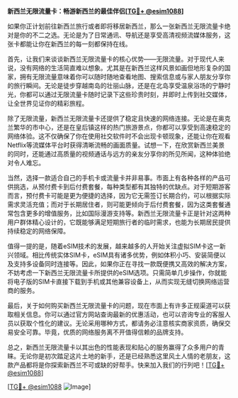 **新西兰无限流量卡：畅游新西兰的最佳伴侣[[TG💪+ @esim1088](https://t.me/s/esim1088)]**

如果你正计划前往新西兰旅行或者即将移居新西兰，那么一张新西兰无限流量卡绝对是你的不二之选。无论是为了日常通讯、导航还是享受高清视频流媒体服务，这张卡都能让你在新西兰的每一刻都保持在线。

首先，让我们来谈谈新西兰无限流量卡的核心优势——无限流量。对于现代人来说，没有网络的生活简直难以想象。尤其是在新西兰这样风景如画但地形复杂的国家，拥有无限流量意味着你可以随时随地查看地图、搜索信息或与家人朋友分享你的旅行瞬间。无论是徒步穿越南岛的壮丽山脉，还是在北岛享受温泉浴场的宁静时光，你都可以通过无限流量卡随时记录下这些珍贵时刻，并即时上传到社交媒体，让全世界见证你的精彩旅程。

除了无限流量，新西兰无限流量卡还提供了稳定且快速的网络连接。无论是在奥克兰繁华的市中心，还是在皇后镇这样的热门旅游景点，你都可以享受到高速稳定的网络体验。这不仅确保了你在使用社交软件时不会出现卡顿现象，还能让你在观看Netflix等流媒体平台时获得清晰流畅的画面质量。试想一下，在欣赏新西兰美景的同时，还能通过高质量的视频通话与远方的亲友分享你的所见所闻，这种体验绝对令人难忘。

当然，选择一款适合自己的手机卡或流量卡并非易事。市面上有各种各样的产品可供挑选，从预付费卡到后付费套餐，每种类型都有其独特的优缺点。对于短期游客而言，预付费卡可能是更为便捷的选择，因为它无需签订长期合约，可以根据实际需求灵活充值；而对于长期居住者，则可能更倾向于后付费套餐，因为这类套餐通常包含更多的增值服务，比如国际漫游支持等。新西兰无限流量卡正是针对这两种用户群体精心设计的，它既能够满足短期旅行者的临时需求，也能为长期居民提供持续稳定的网络保障。

值得一提的是，随着eSIM技术的发展，越来越多的人开始关注虚拟SIM卡这一新兴领域。相比传统实体SIM卡，eSIM具有诸多优势，例如体积小巧、安装简便以及支持多设备同时连接等。因此，如果你正在寻找一款既便携又高效的解决方案，不妨考虑一下新西兰无限流量卡所提供的eSIM选项。只需简单几步操作，你就能将电子版的SIM卡直接下载到手机或其他兼容设备上，从而实现无缝切换网络运营商的服务。

最后，关于如何购买新西兰无限流量卡的问题，现在市面上有许多正规渠道可以获取相关信息。你可以通过官方网站查询最新的优惠活动，也可以咨询专业的客服人员以获取个性化的建议。无论采用哪种方式，都请务必注意核实商家资质，确保交易安全可靠。毕竟，优质的网络服务离不开值得信赖的品牌支持。

总之，新西兰无限流量卡以其出色的性能表现和贴心的服务赢得了众多用户的青睐。无论你是初次踏足这片土地的新手，还是已经熟悉这里风土人情的老朋友，这款产品都将是你探索新西兰不可或缺的好帮手。快来加入我们的行列吧！[[TG💪+ @esim1088](https://t.me/s/esim1088)]

[[TG💪+ @esim1088](https://t.me/s/esim1088) ![Image](https://i.postimg.cc/4NQfJmqS/Snipaste-2025-05-13-00-14-12.png)]